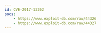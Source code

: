```yaml
---
id: CVE-2017-13262
pocs:
    - https://www.exploit-db.com/raw/44326
    - https://www.exploit-db.com/raw/44327
---
```

